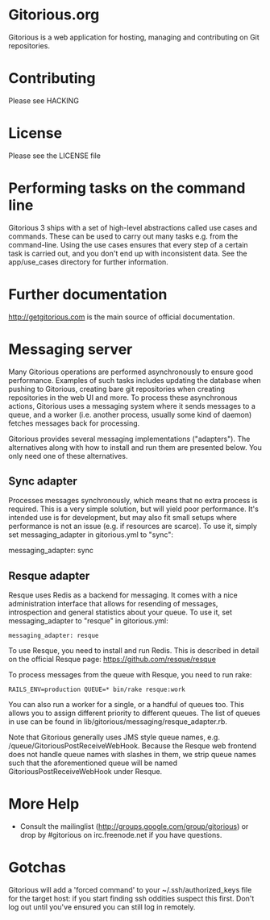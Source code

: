 # Gitorious.org

Gitorious is a web application for hosting, managing and contributing on Git
repositories.

# Contributing

Please see HACKING

# License

Please see the LICENSE file

# Performing tasks on the command line

Gitorious 3 ships with a set of high-level abstractions called use cases and
commands. These can be used to carry out many tasks e.g. from the command-line.
Using the use cases ensures that every step of a certain task is carried out,
and you don't end up with inconsistent data. See the app/use_cases directory
for further information.

# Further documentation

http://getgitorious.com is the main source of official documentation.

# Messaging server

Many Gitorious operations are performed asynchronously to ensure good
performance. Examples of such tasks includes updating the database when pushing
to Gitorious, creating bare git repositories when creating repositories in the
web UI and more. To process these asynchronous actions, Gitorious uses a
messaging system where it sends messages to a queue, and a worker (i.e. another
process, usually some kind of daemon) fetches messages back for processing.

Gitorious provides several messaging implementations ("adapters"). The
alternatives along with how to install and run them are presented below. You
only need one of these alternatives.

## Sync adapter

Processes messages synchronously, which means that no extra process is
required. This is a very simple solution, but will yield poor performance. It's
intended use is for development, but may also fit small setups where performance
is not an issue (e.g. if resources are scarce). To use it, simply set
messaging_adapter in gitorious.yml to "sync":

  messaging_adapter: sync

## Resque adapter

Resque uses Redis as a backend for messaging. It comes with a nice
administration interface that allows for resending of messages, introspection
and general statistics about your queue. To use it, set messaging_adapter to
"resque" in gitorious.yml:

    messaging_adapter: resque

To use Resque, you need to install and run Redis. This is described in detail on
the official Resque page: https://github.com/resque/resque

To process messages from the queue with Resque, you need to run rake:

    RAILS_ENV=production QUEUE=* bin/rake resque:work

You can also run a worker for a single, or a handful of queues too. This allows
you to assign different priority to different queues. The list of queues in use
can be found in lib/gitorious/messaging/resque_adapter.rb.

Note that Gitorious generally uses JMS style queue names, e.g.
/queue/GitoriousPostReceiveWebHook. Because the Resque web frontend does not
handle queue names with slashes in them, we strip queue names such that the
aforementioned queue will be named GitoriousPostReceiveWebHook under Resque.


# More Help

* Consult the mailinglist (http://groups.google.com/group/gitorious) or drop
  by #gitorious on irc.freenode.net if you have questions.


# Gotchas

Gitorious will add a 'forced command' to your ~/.ssh/authorized_keys file for
the target host: if you start finding ssh oddities suspect this first. Don't
log out until you've ensured you can still log in remotely.
